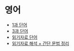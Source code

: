 # 영어  

- [1과 단어](https://quizlet.com/413918452/%EA%B8%B0%EB%A7%90-1%EB%8B%A8%EC%9B%90-flash-cards/)
- [3과 단어](https://quizlet.com/413930680/%EA%B8%B0%EB%A7%90-3%EB%8B%A8%EC%9B%90-flash-cards/)
- [읽기자료 단어](https://quizlet.com/413931812/%EA%B8%B0%EB%A7%90-%EC%9D%BD%EA%B8%B0%EC%9E%90%EB%A3%8C-flash-cards/)
- [읽기자료 해석 + 간단 문법 정리](./읽기자료.pdf)
